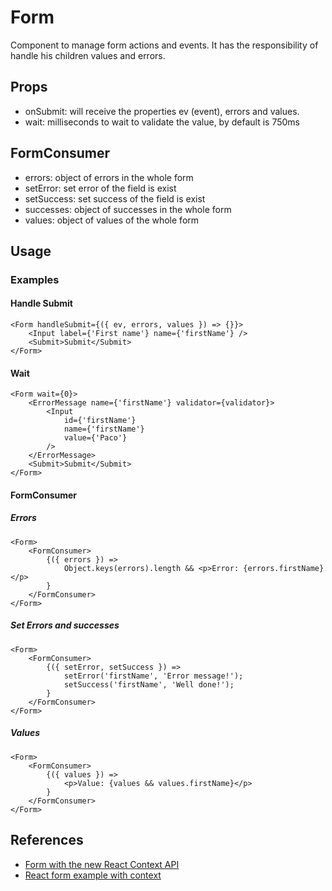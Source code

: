 # Form

Component to manage form actions and events. It has the responsibility of handle his children values and errors. 

## Props

- onSubmit: will receive the properties ev (event), errors and values.
- wait: milliseconds to wait to validate the value, by default is 750ms 

## FormConsumer

- errors: object of errors in the whole form
- setError: set error of the field is exist
- setSuccess: set success of the field is exist
- successes: object of successes in the whole form
- values: object of values of the whole form

## Usage

### Examples

#### Handle Submit

```
<Form handleSubmit={({ ev, errors, values }) => {}}>
    <Input label={'First name'} name={'firstName'} />
    <Submit>Submit</Submit>
</Form>
```

#### Wait

```
<Form wait={0}>
    <ErrorMessage name={'firstName'} validator={validator}>
        <Input
            id={'firstName'}
            name={'firstName'}
            value={'Paco'}
        />
    </ErrorMessage>
    <Submit>Submit</Submit>
</Form>
```

#### FormConsumer

##### Errors

```
<Form>
    <FormConsumer>
        {({ errors }) =>
            Object.keys(errors).length && <p>Error: {errors.firstName}</p>
        }
    </FormConsumer>
</Form>
```

##### Set Errors and successes

```
<Form>
    <FormConsumer>
        {({ setError, setSuccess }) =>
            setError('firstName', 'Error message!');
            setSuccess('firstName', 'Well done!');
        }
    </FormConsumer>
</Form>
```

##### Values

```
<Form>
    <FormConsumer>
        {({ values }) =>
            <p>Value: {values && values.firstName}</p>
        }
    </FormConsumer>
</Form>
```

## References

- [Form with the new React Context API](https://medium.com/@ippei.tanaka/form-with-the-new-react-context-api-12e3ba601b3d)
- [React form example with context](https://github.com/ippei-tanaka/react-form-example-with-context)
